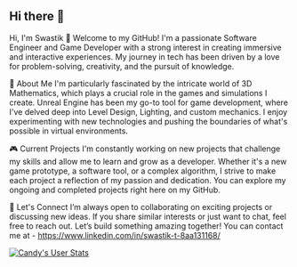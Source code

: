 ## Hi there 👋


Hi, I'm Swastik 👋
Welcome to my GitHub! I'm a passionate Software Engineer and Game Developer with a strong interest in creating immersive and interactive experiences. My journey in tech has been driven by a love for problem-solving, creativity, and the pursuit of knowledge.

🌱 About Me
I'm particularly fascinated by the intricate world of 3D Mathematics, which plays a crucial role in the games and simulations I create. Unreal Engine has been my go-to tool for game development, where I've delved deep into Level Design, Lighting, and custom mechanics. I enjoy experimenting with new technologies and pushing the boundaries of what's possible in virtual environments.

🎮 Current Projects
I'm constantly working on new projects that challenge my skills and allow me to learn and grow as a developer. Whether it's a new game prototype, a software tool, or a complex algorithm, I strive to make each project a reflection of my passion and dedication. You can explore my ongoing and completed projects right here on my GitHub.

🚀 Let's Connect
I’m always open to collaborating on exciting projects or discussing new ideas. If you share similar interests or just want to chat, feel free to reach out. Let’s build something amazing together!
You can contact me at - https://www.linkedin.com/in/swastik-t-8aa131168/


[![Candy's User Stats](https://github-readme-stats.vercel.app/api?username=SoftDev-Candy)](https://github.com/anuraghazra/github-readme-stats)

<!--
**SoftDev-Candy/SoftDev-Candy** is a ✨ _special_ ✨ repository because its `README.md` (this file) appears on your GitHub profile.

Here are some ideas to get you started:

- 🔭 I’m currently working on ...
- 🌱 I’m currently learning ...
- 👯 I’m looking to collaborate on ...
- 🤔 I’m looking for help with ...
- 💬 Ask me about ...
- 📫 How to reach me: ...
- 😄 Pronouns: ...
- ⚡ Fun fact: ...
-->
